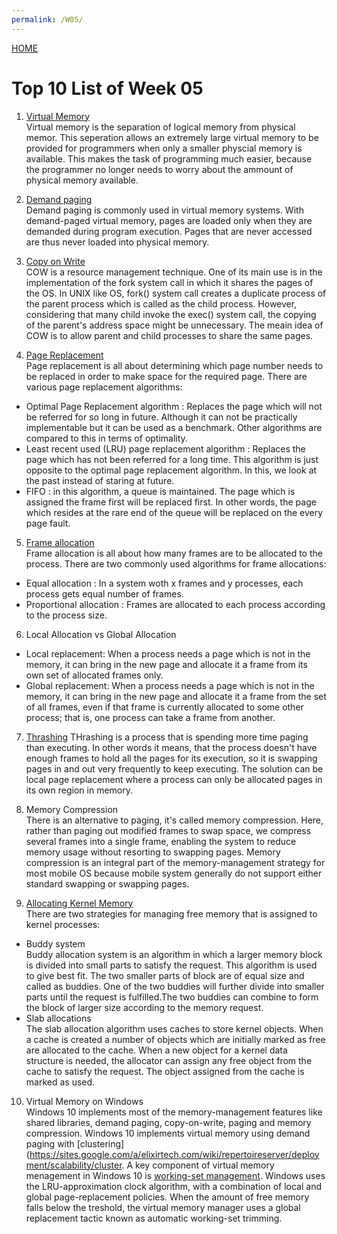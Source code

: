 ```yaml
---
permalink: /W05/
---
```


[HOME](../)

# Top 10 List of Week 05

1. [Virtual Memory](https://searchstorage.techtarget.com/definition/virtual-memory)  
Virtual memory is the separation of logical memory from physical memor. This seperation allows an extremely large virtual memory to be provided for programmers
when only a smaller physcial memory is available. This makes the task of programming much easier, because the programmer no longer needs to worry about the ammount 
of physical memory available.

2. [Demand paging](https://web.stanford.edu/~ouster/cgi-bin/cs140-spring14/lecture.php?topic=paging)  
Demand paging is commonly used in virtual memory systems. With demand-paged virtual memory, pages are loaded only when they are demanded during program execution.
Pages that are never accessed are thus never loaded into physical memory.

3. [Copy on Write](https://en.wikipedia.org/wiki/Copy-on-write)  
COW is a resource management technique. One of its main use is in the implementation of the fork system call in which it shares the pages of the OS. 
In UNIX like OS, fork() system call creates a duplicate process of the parent process which is called as the child process. However, considering that many child invoke the exec()
system call, the copying of the parent's address space might be unnecessary. The meain idea of COW is to allow parent and child processes to share the same pages.

4. [Page Replacement](https://www.geeksforgeeks.org/page-replacement-algorithms-in-operating-systems/)  
Page replacement is all about determining which page number needs to be replaced in order to make space for the required page. There are various page replacement algorithms:
- Optimal Page Replacement algorithm : Replaces the page which will not be referred for so long in future. Although it can not be practically implementable but it can be used 
as a benchmark. Other algorithms are compared to this in terms of optimality.
- Least recent used (LRU) page replacement algorithm : Replaces the page which has not been referred for a long time. This algorithm is just opposite to the optimal page 
replacement algorithm. In this, we look at the past instead of staring at future.
- FIFO : in this algorithm, a queue is maintained. The page which is assigned the frame first will be replaced first. In other words, the page which resides at the rare end of 
the queue will be replaced on the every page fault.

5. [Frame allocation](https://www.techtud.com/short-notes/virtual-memory-frame-allocation-strategies-used-frame-allocation)  
Frame allocation is all about how many frames are to be allocated to the process. There are two commonly used algorithms for frame allocations:
- Equal allocation : In a system woth x frames and y processes, each process gets equal number of frames.
- Proportional allocation : Frames are allocated to each process according to the process size.

6. Local Allocation vs Global Allocation  
- Local replacement: When a process needs a page which is not in the memory, it can bring in the new page and allocate it a frame from its own set of allocated frames only.
- Global replacement: When a process needs a page which is not in the memory, it can bring in the new page and allocate it a frame from the set of all frames, even if that frame is 
currently allocated to some other process; that is, one process can take a frame from another.

7. [Thrashing](https://en.wikipedia.org/wiki/Thrashing_(computer_science))  
THrashing is a process that is spending more time paging than executing. In other words it means, that the process doesn't have enough frames to hold all the pages 
for its execution, so it is swapping pages in and out very frequently to keep executing. The solution can be local page replacement where a process can only be allocated pages in 
its own region in memory.

8. Memory Compression  
There is an alternative to paging, it's called memory compression. Here, rather than paging out modified frames to swap space, we compress several frames into a single frame,
enabling the system to reduce memory usage without resorting to swapping pages. Memory compression is an integral part of the memory-management strategy for most mobile OS because
mobile system generally do not support either standard swapping or swapping pages.

9. [Allocating Kernel Memory](https://padakuu.com/article/69-allocating-kernel-memory)  
There are two strategies for managing free memory that is assigned to kernel processes:
- Buddy system  
Buddy allocation system is an algorithm in which a larger memory block is divided into small parts to satisfy the request. This algorithm is used to give best fit. The two smaller 
parts of block are of equal size and called as buddies. One of the two buddies will further divide into smaller parts until the request is fulfilled.The two buddies can combine to 
form the block of larger size according to the memory request.
- Slab allocations  
The slab allocation algorithm uses caches to store kernel objects. When a cache is created a number of objects which are initially marked as free are allocated to the cache. 
When a new object for a kernel data structure is needed, the allocator can assign any free object from the cache to satisfy the request. The object assigned from the cache is marked as used.

10. Virtual Memory on Windows  
Windows 10 implements most of the memory-management features like shared libraries, demand paging, copy-on-write, paging and memory compression. Windows 10 implements virtual memory using demand paging with [clustering](https://sites.google.com/a/elixirtech.com/wiki/repertoireserver/deployment/scalability/cluster.
A key component of virtual memory menagement in Windows 10 is [working-set management](http://web.cs.ucla.edu/classes/spring16/cs111/supp/workingsets.html). Windows uses the LRU-approximation clock algorithm, with a combination of local and global page-replacement policies.
When the amount of free memory falls below the treshold, the virtual memory manager uses a global replacement tactic known as automatic working-set trimming.

